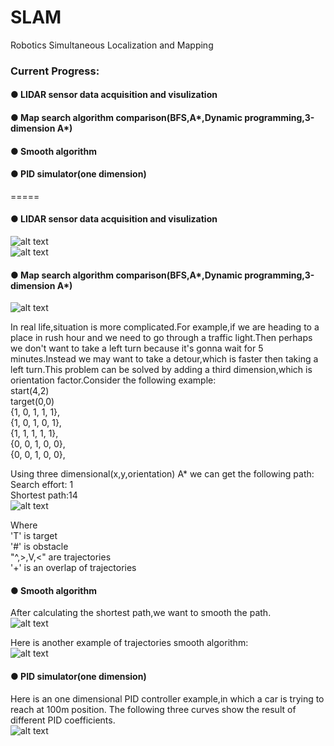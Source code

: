 # SLAM
Robotics Simultaneous Localization and Mapping  
### Current Progress:  
#### ● LIDAR sensor data acquisition and visulization  
#### ● Map search algorithm comparison(BFS,A*,Dynamic programming,3-dimension A*)  
#### ● Smooth algorithm  
#### ● PID simulator(one dimension)  
    
=====
    
#### ● LIDAR sensor data acquisition and visulization  
![alt text](https://github.com/malichao/SLAM/blob/master/LIDAR/snapshots/2016%20Feb%2004%20-3.jpg)  
![alt text](https://github.com/malichao/SLAM/blob/master/LIDAR/snapshots/2016%20Feb%2004%20-5.jpg)  
  
#### ● Map search algorithm comparison(BFS,A*,Dynamic programming,3-dimension A*)  
![alt text](https://github.com/malichao/SLAM/blob/master/Search/comparison-s.jpg)  
  
In real life,situation is more complicated.For example,if we are heading to a place in rush hour and we need to go through a traffic light.Then perhaps we don't want to take a left turn because it's gonna wait for 5 minutes.Instead we may want to take a detour,which is faster then taking a left turn.This problem can be solved by adding a third dimension,which is orientation factor.Consider the following example:  
start(4,2)  
target(0,0)  
{1, 0, 1, 1, 1},  
{1, 0, 1, 0, 1},  
{1, 1, 1, 1, 1},  
{0, 0, 1, 0, 0},  
{0, 0, 1, 0, 0},	 
    
Using three dimensional(x,y,orientation) A* we can get the following path:  
Search effort: 1  
Shortest path:14  
![alt text](https://github.com/malichao/SLAM/blob/master/SLAM/snapshot/search%20result-s.jpg)  
  
Where  
'T' is target  
'#' is obstacle  
"^,>,V,<" are trajectories  
'+' is an overlap of trajectories  
    
#### ● Smooth algorithm  
After calculating the shortest path,we want to smooth the path.  
![alt text](https://github.com/malichao/SLAM/blob/master/SLAM/snapshot/search%20and%20smooth%20result-s.jpg)  
   
Here is another example of trajectories smooth algorithm:  
![alt text](https://github.com/malichao/SLAM/blob/master/SLAM/snapshot/search%20and%20smooth%20result2-s.jpg)  
   
#### ● PID simulator(one dimension) 
Here is an one dimensional PID controller example,in which a car is trying to reach at 100m position. The following three curves show the result of different PID coefficients.  
![alt text](https://github.com/malichao/SLAM/blob/master/PID/pid1-s.png)   
  
